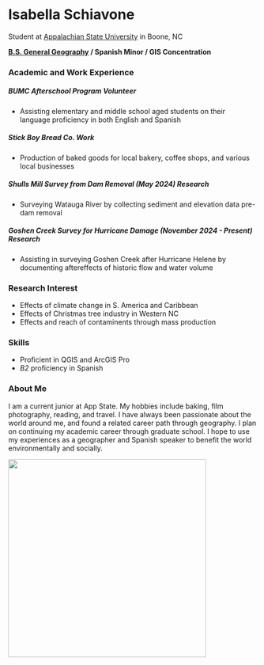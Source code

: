 # Isabella Schiavone
Student at [Appalachian State University](https://appstate.edu) in Boone, NC

**[B.S. General Geography](https://geo.appstate.edu/undergraduate-students/academics/bachelor-science-geography-gis-concentration) / Spanish Minor / GIS Concentration**

### Academic and Work Experience

##### BUMC Afterschool Program *Volunteer*
- Assisting elementary and middle school aged students on their language proficiency in both English and Spanish
#####  Stick Boy Bread Co. *Work*
- Production of baked goods for local bakery, coffee shops, and various local businesses
##### Shulls Mill Survey from Dam Removal (May 2024) *Research*
- Surveying Watauga River by collecting sediment and elevation data pre-dam removal
##### Goshen Creek Survey for Hurricane Damage (November 2024 - Present) *Research*
- Assisting in surveying Goshen Creek after Hurricane Helene by documenting
aftereffects of historic flow and water volume 

### Research Interest
- Effects of climate change in S. America and Caribbean
- Effects of Christmas tree industry in Western NC
- Effects and reach of contaminents through mass production 


### Skills
- Proficient in QGIS and ArcGIS Pro
- *B2* proficiency in Spanish

### About Me

<txt align="right"> I am a current junior at App State. My hobbies include baking, film photography, reading, and travel. I have always been passionate about the world around me, and found a related career path through geography. I plan on continuing my academic career through graduate school. I hope to use my experiences as a geographer and Spanish speaker to benefit the world environmentally and socially.

<img align=left src="IMG_2213.jpeg" width=400> 
